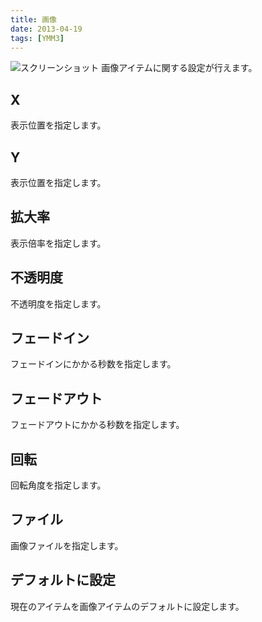```yaml
---
title: 画像
date: 2013-04-19
tags: [YMM3]
---
```

![スクリーンショット](h2013419141524833-1.jpg)
画像アイテムに関する設定が行えます。

## X
表示位置を指定します。

## Y
表示位置を指定します。

## 拡大率
表示倍率を指定します。

## 不透明度
不透明度を指定します。

## フェードイン
フェードインにかかる秒数を指定します。

## フェードアウト
フェードアウトにかかる秒数を指定します。

## 回転
回転角度を指定します。

## ファイル
画像ファイルを指定します。

## デフォルトに設定
現在のアイテムを画像アイテムのデフォルトに設定します。

